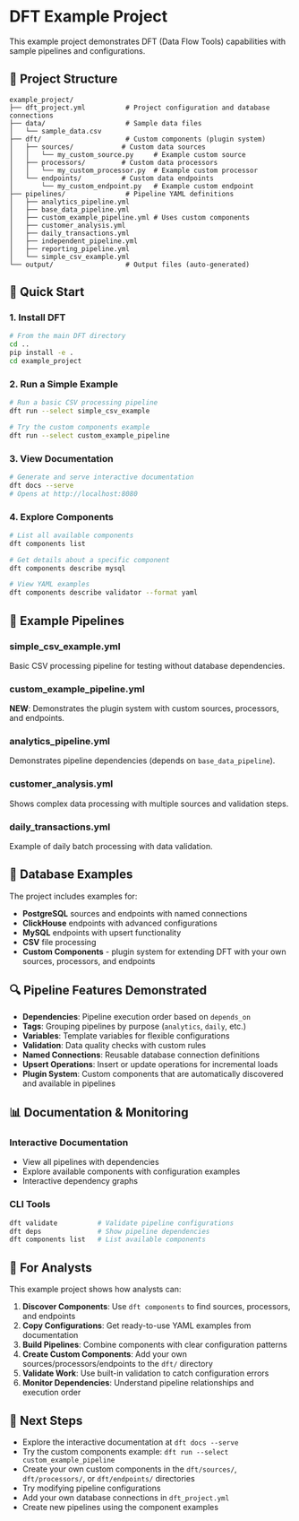 # DFT Example Project

This example project demonstrates DFT (Data Flow Tools) capabilities with sample pipelines and configurations.

## 📁 Project Structure

```
example_project/
├── dft_project.yml          # Project configuration and database connections
├── data/                    # Sample data files
│   └── sample_data.csv
├── dft/                     # Custom components (plugin system)
│   ├── sources/            # Custom data sources
│   │   └── my_custom_source.py     # Example custom source
│   ├── processors/         # Custom data processors
│   │   └── my_custom_processor.py  # Example custom processor
│   └── endpoints/          # Custom data endpoints
│       └── my_custom_endpoint.py   # Example custom endpoint
├── pipelines/               # Pipeline YAML definitions
│   ├── analytics_pipeline.yml
│   ├── base_data_pipeline.yml
│   ├── custom_example_pipeline.yml # Uses custom components
│   ├── customer_analysis.yml
│   ├── daily_transactions.yml
│   ├── independent_pipeline.yml
│   ├── reporting_pipeline.yml
│   └── simple_csv_example.yml
└── output/                  # Output files (auto-generated)
```

## 🚀 Quick Start

### 1. Install DFT

```bash
# From the main DFT directory
cd ..
pip install -e .
cd example_project
```

### 2. Run a Simple Example

```bash
# Run a basic CSV processing pipeline
dft run --select simple_csv_example

# Try the custom components example
dft run --select custom_example_pipeline
```

### 3. View Documentation

```bash
# Generate and serve interactive documentation
dft docs --serve
# Opens at http://localhost:8080
```

### 4. Explore Components

```bash
# List all available components
dft components list

# Get details about a specific component
dft components describe mysql

# View YAML examples
dft components describe validator --format yaml
```

## 🔧 Example Pipelines

### simple_csv_example.yml
Basic CSV processing pipeline for testing without database dependencies.

### custom_example_pipeline.yml
**NEW**: Demonstrates the plugin system with custom sources, processors, and endpoints.

### analytics_pipeline.yml
Demonstrates pipeline dependencies (depends on `base_data_pipeline`).

### customer_analysis.yml
Shows complex data processing with multiple sources and validation steps.

### daily_transactions.yml
Example of daily batch processing with data validation.

## 💾 Database Examples

The project includes examples for:
- **PostgreSQL** sources and endpoints with named connections
- **ClickHouse** endpoints with advanced configurations
- **MySQL** endpoints with upsert functionality
- **CSV** file processing
- **Custom Components** - plugin system for extending DFT with your own sources, processors, and endpoints

## 🔍 Pipeline Features Demonstrated

- **Dependencies**: Pipeline execution order based on `depends_on`
- **Tags**: Grouping pipelines by purpose (`analytics`, `daily`, etc.)
- **Variables**: Template variables for flexible configurations
- **Validation**: Data quality checks with custom rules
- **Named Connections**: Reusable database connection definitions
- **Upsert Operations**: Insert or update operations for incremental loads
- **Plugin System**: Custom components that are automatically discovered and available in pipelines

## 📊 Documentation & Monitoring

### Interactive Documentation
- View all pipelines with dependencies
- Explore available components with configuration examples
- Interactive dependency graphs

### CLI Tools
```bash
dft validate          # Validate pipeline configurations
dft deps              # Show pipeline dependencies
dft components list   # List available components
```

## 🎯 For Analysts

This example project shows how analysts can:

1. **Discover Components**: Use `dft components` to find sources, processors, and endpoints
2. **Copy Configurations**: Get ready-to-use YAML examples from documentation
3. **Build Pipelines**: Combine components with clear configuration patterns
4. **Create Custom Components**: Add your own sources/processors/endpoints to the `dft/` directory
5. **Validate Work**: Use built-in validation to catch configuration errors
6. **Monitor Dependencies**: Understand pipeline relationships and execution order

## 🔗 Next Steps

- Explore the interactive documentation at `dft docs --serve`
- Try the custom components example: `dft run --select custom_example_pipeline`
- Create your own custom components in the `dft/sources/`, `dft/processors/`, or `dft/endpoints/` directories
- Try modifying pipeline configurations
- Add your own database connections in `dft_project.yml`
- Create new pipelines using the component examples